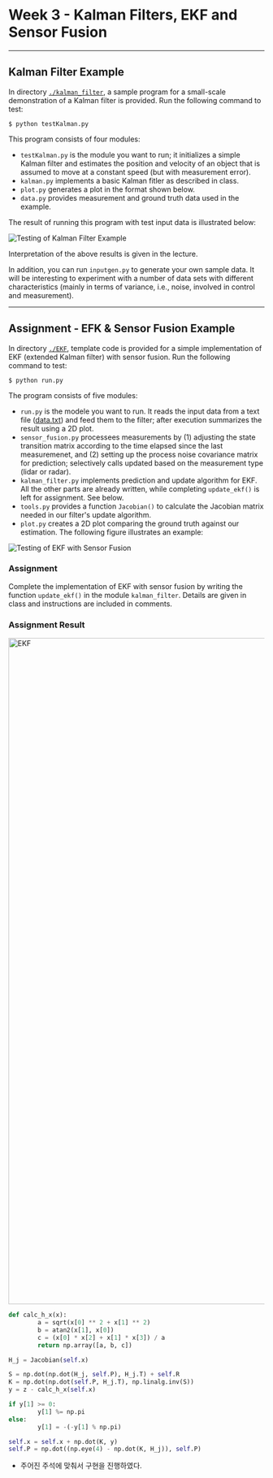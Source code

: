 # Week 3 - Kalman Filters, EKF and Sensor Fusion

---

[//]: # "Image References"
[kalman-result]: ./kalman_filter/graph.png
[EKF-results]: ./EKF/plot.png

## Kalman Filter Example

In directory [`./kalman_filter`](./kalman_filter), a sample program for a small-scale demonstration of a Kalman filter is provided. Run the following command to test:

```
$ python testKalman.py
```

This program consists of four modules:

* `testKalman.py` is the module you want to run; it initializes a simple Kalman filter and estimates the position and velocity of an object that is assumed to move at a constant speed (but with measurement error).
* `kalman.py` implements a basic Kalman fitler as described in class.
* `plot.py` generates a plot in the format shown below.
* `data.py` provides measurement and ground truth data used in the example.

The result of running this program with test input data is illustrated below:

![Testing of Kalman Filter Example][kalman-result]

Interpretation of the above results is given in the lecture.

In addition, you can run `inputgen.py` to generate your own sample data. It will be interesting to experiment with a number of data sets with different characteristics (mainly in terms of variance, i.e., noise, involved in control and measurement).

---

## Assignment - EFK & Sensor Fusion Example

In directory [`./EKF`](./EKF), template code is provided for a simple implementation of EKF (extended Kalman filter) with sensor fusion. Run the following command to test:

```
$ python run.py
```

The program consists of five modules:

* `run.py` is the modele you want to run. It reads the input data from a text file ([data.txt](./EKF/data.txt)) and feed them to the filter; after execution summarizes the result using a 2D plot.
* `sensor_fusion.py` processees measurements by (1) adjusting the state transition matrix according to the time elapsed since the last measuremenet, and (2) setting up the process noise covariance matrix for prediction; selectively calls updated based on the measurement type (lidar or radar).
* `kalman_filter.py` implements prediction and update algorithm for EKF. All the other parts are already written, while completing `update_ekf()` is left for assignment. See below.
* `tools.py` provides a function `Jacobian()` to calculate the Jacobian matrix needed in our filter's update algorithm.
*  `plot.py` creates a 2D plot comparing the ground truth against our estimation. The following figure illustrates an example:

![Testing of EKF with Sensor Fusion][EKF-results]

### Assignment

Complete the implementation of EKF with sensor fusion by writing the function `update_ekf()` in the module `kalman_filter`. Details are given in class and instructions are included in comments.



### Assignment Result

<img width="1312" alt="EKF" src="https://user-images.githubusercontent.com/13490996/115030263-da3ac380-9f01-11eb-9890-bda40937f148.png">

```python
def calc_h_x(x):
		a = sqrt(x[0] ** 2 + x[1] ** 2)
		b = atan2(x[1], x[0])
 		c = (x[0] * x[2] + x[1] * x[3]) / a
		return np.array([a, b, c])

H_j = Jacobian(self.x)

S = np.dot(np.dot(H_j, self.P), H_j.T) + self.R
K = np.dot(np.dot(self.P, H_j.T), np.linalg.inv(S))
y = z - calc_h_x(self.x)

if y[1] >= 0:
		y[1] %= np.pi
else:
		y[1] = -(-y[1] % np.pi)

self.x = self.x + np.dot(K, y)
self.P = np.dot((np.eye(4) - np.dot(K, H_j)), self.P)
```

- 주어진 주석에 맞춰서 구현을 진행하였다. 